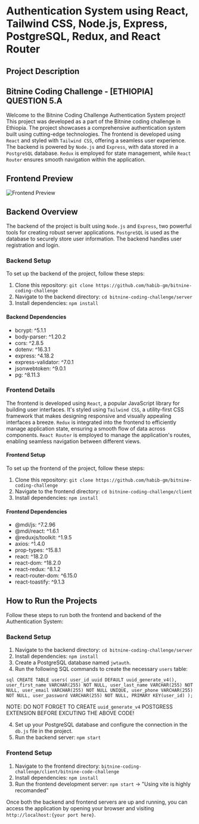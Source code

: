 # Authentication System using React, Tailwind CSS, Node.js, Express, PostgreSQL, Redux, and React Router

## Project Description
## Bitnine Coding Challenge - [ETHIOPIA]  QUESTION 5.A

Welcome to the Bitnine Coding Challenge Authentication System project! This project was developed as a part of the Bitnine coding challenge in Ethiopia. The project showcases a comprehensive authentication system built using cutting-edge technologies. The frontend is developed using `React` and styled with `Tailwind CSS`, offering a seamless user experience. The backend is powered by `Node.js` and `Express`, with data stored in a `PostgreSQL` database. `Redux` is employed for state management, while `React Router` ensures smooth navigation within the application.

## Frontend Preview

![Frontend Preview](link_to_frontend_image_here)

## Backend Overview

The backend of the project is built using `Node.js` and `Express`, two powerful tools for creating robust server applications. `PostgreSQL` is used as the database to securely store user information. The backend handles user registration and login.

### Backend Setup

To set up the backend of the project, follow these steps:

1. Clone this repository: `git clone https://github.com/habib-gm/bitnine-coding-challenge`
2. Navigate to the backend directory: `cd bitnine-coding-challenge/server`
3. Install dependencies: `npm install`

#### Backend Dependencies

- bcrypt: ^5.1.1
- body-parser: ^1.20.2
- cors: ^2.8.5
- dotenv: ^16.3.1
- express: ^4.18.2
- express-validator: ^7.0.1
- jsonwebtoken: ^9.0.1
- pg: ^8.11.3

### Frontend Details

The frontend is developed using `React`, a popular JavaScript library for building user interfaces. It's styled using `Tailwind CSS`, a utility-first CSS framework that makes designing responsive and visually appealing interfaces a breeze. `Redux` is integrated into the frontend to efficiently manage application state, ensuring a smooth flow of data across components. `React Router` is employed to manage the application's routes, enabling seamless navigation between different views.

#### Frontend Setup

To set up the frontend of the project, follow these steps:

1. Clone this repository: `git clone https://github.com/habib-gm/bitnine-coding-challenge`
2. Navigate to the frontend directory: `cd bitnine-coding-challenge/client`
3. Install dependencies: `npm install`

#### Frontend Dependencies

- @mdi/js: ^7.2.96
- @mdi/react: ^1.6.1
- @reduxjs/toolkit: ^1.9.5
- axios: ^1.4.0
- prop-types: ^15.8.1
- react: ^18.2.0
- react-dom: ^18.2.0
- react-redux: ^8.1.2
- react-router-dom: ^6.15.0
- react-toastify: ^9.1.3

## How to Run the Projects

Follow these steps to run both the frontend and backend of the Authentication System:

### Backend Setup

1. Navigate to the backend directory: `cd bitnine-coding-challenge/server`
2. Install dependencies: `npm install`
3. Create a PostgreSQL database named `jwtauth`.
4. Run the following SQL commands to create the necessary `users` table:

`sql
CREATE TABLE users(
  user_id uuid DEFAULT uuid_generate_v4(),
  user_first_name VARCHAR(255) NOT NULL,
  user_last_name VARCHAR(255) NOT NULL,
  user_email VARCHAR(255) NOT NULL UNIQUE,
  user_phone VARCHAR(255) NOT NULL,
  user_password VARCHAR(255) NOT NULL,
  PRIMARY KEY(user_id)
);`

NOTE: DO NOT FORGET TO CREATE `uuid_generate_v4` POSTGRESS EXTENSION BEFORE EXCUTING THE ABOVE CODE!

4. Set up your PostgreSQL database and configure the connection in the `db.js` file in the project. 
5. Run the backend server: `npm start`

### Frontend Setup

1. Navigate to the frontend directory: `bitnine-coding-challenge/client/bitnine-code-challenge`
2. Install dependencies: `npm install`
3. Run the frontend development server: `npm start`
    -> "Using vite is highly recomanded"

Once both the backend and frontend servers are up and running, you can access the application by opening your browser and visiting `http://localhost:{your port here}`.

